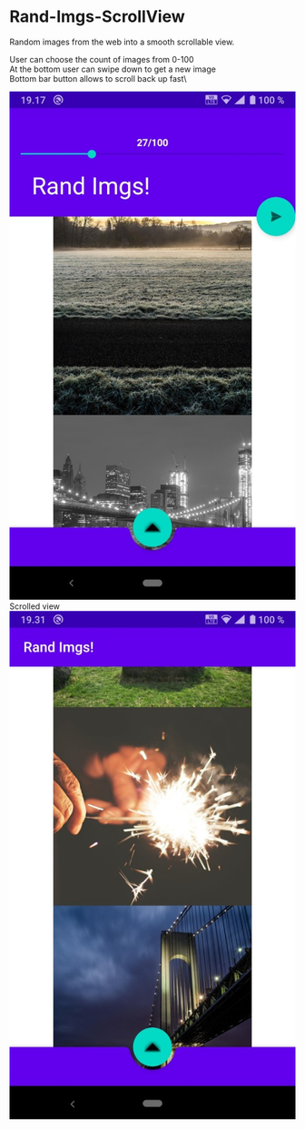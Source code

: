 # Rand-Imgs-ScrollView
Random images from the web into a smooth scrollable view. 

User can choose the count of images from 0-100\
At the bottom user can swipe down to get a new image\
Bottom bar button allows to scroll back up fast\

![appImg](https://github.com/Niko-Leskinen/Rand-Imgs-ScrollView/blob/master/Resources/appImg.jpg?raw=true)
\
Scrolled view
![appImg](https://github.com/Niko-Leskinen/Rand-Imgs-ScrollView/blob/master/Resources/appImgScroll.jpg?raw=true)
